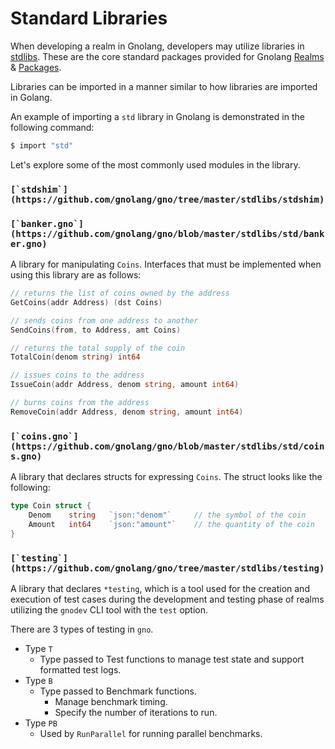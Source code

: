 # Standard Libraries

When developing a realm in Gnolang, developers may utilize libraries in [stdlibs](https://github.com/gnolang/gno/tree/master/stdlibs). These are the core standard packages provided for Gnolang [Realms ](building-a-realm/overview.md)& [Packages](packages.md).&#x20;

Libraries can be imported in a manner similar to how libraries are imported in Golang.

An example of importing a `std` library in Gnolang is demonstrated in the following command:

```bash
$ import "std"
```

Let's explore some of the most commonly used modules in the library.

### ``[`stdshim`](https://github.com/gnolang/gno/tree/master/stdlibs/stdshim)``

### ``[`banker.gno`](https://github.com/gnolang/gno/blob/master/stdlibs/std/banker.gno)``

A library for manipulating `Coins`. Interfaces that must be implemented when using this library are as follows:

```go
// returns the list of coins owned by the address
GetCoins(addr Address) (dst Coins)

// sends coins from one address to another
SendCoins(from, to Address, amt Coins)

// returns the total supply of the coin
TotalCoin(denom string) int64

// issues coins to the address
IssueCoin(addr Address, denom string, amount int64)

// burns coins from the address
RemoveCoin(addr Address, denom string, amount int64)
```

### ``[`coins.gno`](https://github.com/gnolang/gno/blob/master/stdlibs/std/coins.gno)``

A library that declares structs for expressing `Coins`. The struct looks like the following:

```go
type Coin struct {
    Denom    string   `json:"denom"`     // the symbol of the coin
    Amount   int64    `json:"amount"`    // the quantity of the coin
}
```

### ``[`testing`](https://github.com/gnolang/gno/tree/master/stdlibs/testing)``

A library that declares `*testing`, which is a tool used for the creation and execution of test cases during the development and testing phase of realms utilizing the `gnodev` CLI tool with the `test` option.

There are 3 types of testing in `gno`.

* Type `T`
  * Type passed to Test functions to manage test state and support formatted test logs.
* Type `B`
  * Type passed to Benchmark functions.
    * Manage benchmark timing.
    * Specify the number of iterations to run.
* Type `PB`
  * Used by `RunParallel` for running parallel benchmarks.
